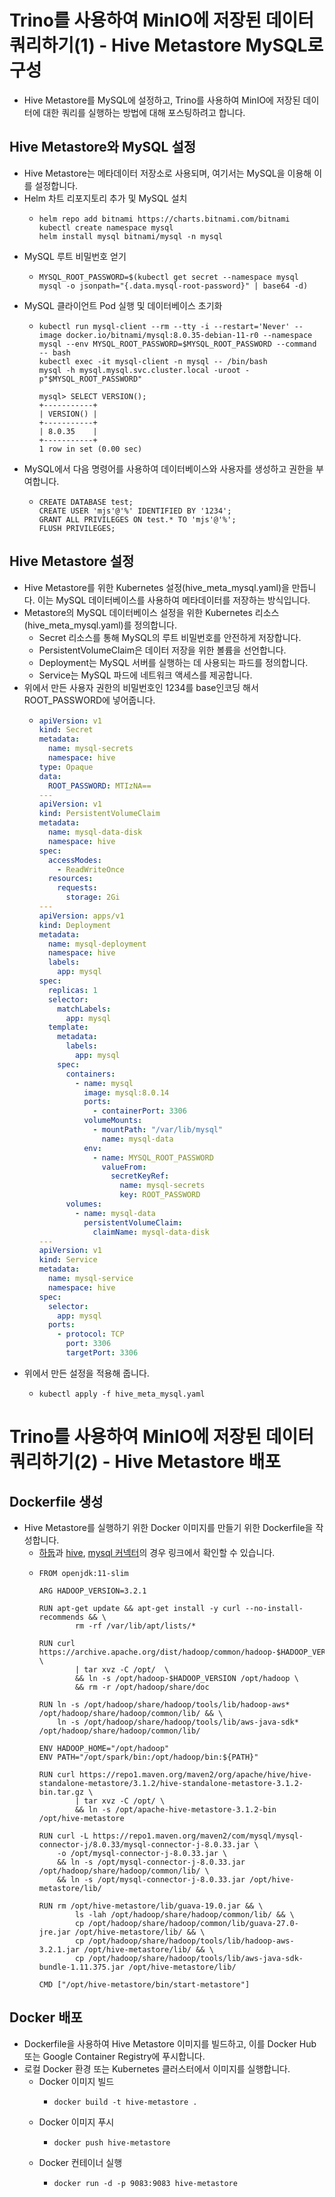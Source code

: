 # Trino를 사용하여 MinIO에 저장된 데이터 쿼리하기(1) - Hive Metastore MySQL로 구성
- Hive Metastore를 MySQL에 설정하고, Trino를 사용하여 MinIO에 저장된 데이터에 대한 쿼리를 실행하는 방법에 대해 포스팅하려고 합니다.

## Hive Metastore와 MySQL 설정
- Hive Metastore는 메타데이터 저장소로 사용되며, 여기서는 MySQL을 이용해 이를 설정합니다.
- Helm 차트 리포지토리 추가 및 MySQL 설치
  - ```shell
    helm repo add bitnami https://charts.bitnami.com/bitnami
    kubectl create namespace mysql
    helm install mysql bitnami/mysql -n mysql
    ```
- MySQL 루트 비밀번호 얻기
  - ```shell
    MYSQL_ROOT_PASSWORD=$(kubectl get secret --namespace mysql mysql -o jsonpath="{.data.mysql-root-password}" | base64 -d)
    ```
- MySQL 클라이언트 Pod 실행 및 데이터베이스 초기화
  - ```shell
    kubectl run mysql-client --rm --tty -i --restart='Never' --image docker.io/bitnami/mysql:8.0.35-debian-11-r0 --namespace mysql --env MYSQL_ROOT_PASSWORD=$MYSQL_ROOT_PASSWORD --command -- bash
    kubectl exec -it mysql-client -n mysql -- /bin/bash
    mysql -h mysql.mysql.svc.cluster.local -uroot -p"$MYSQL_ROOT_PASSWORD"

    mysql> SELECT VERSION();
    +-----------+
    | VERSION() |
    +-----------+
    | 8.0.35    |
    +-----------+
    1 row in set (0.00 sec)
    ```
- MySQL에서 다음 명령어를 사용하여 데이터베이스와 사용자를 생성하고 권한을 부여합니다.
  - ```shell
    CREATE DATABASE test;
    CREATE USER 'mjs'@'%' IDENTIFIED BY '1234';
    GRANT ALL PRIVILEGES ON test.* TO 'mjs'@'%';
    FLUSH PRIVILEGES;
    ```

## Hive Metastore 설정
- Hive Metastore를 위한 Kubernetes 설정(hive_meta_mysql.yaml)을 만듭니다. 이는 MySQL 데이터베이스를 사용하여 메타데이터를 저장하는 방식입니다.
- Metastore의 MySQL 데이터베이스 설정을 위한 Kubernetes 리소스(hive_meta_mysql.yaml)를 정의합니다.
  - Secret 리소스를 통해 MySQL의 루트 비밀번호를 안전하게 저장합니다.
  - PersistentVolumeClaim은 데이터 저장을 위한 볼륨을 선언합니다.
  - Deployment는 MySQL 서버를 실행하는 데 사용되는 파드를 정의합니다.
  - Service는 MySQL 파드에 네트워크 액세스를 제공합니다.
- 위에서 만든 사용자 권한의 비밀번호인 1234를 base인코딩 해서 ROOT_PASSWORD에 넣어줍니다.
  - ```yaml
    apiVersion: v1
    kind: Secret
    metadata:
      name: mysql-secrets
      namespace: hive
    type: Opaque
    data:
      ROOT_PASSWORD: MTIzNA==
    ---
    apiVersion: v1
    kind: PersistentVolumeClaim
    metadata:
      name: mysql-data-disk
      namespace: hive
    spec:
      accessModes:
        - ReadWriteOnce
      resources:
        requests:
          storage: 2Gi
    ---
    apiVersion: apps/v1
    kind: Deployment
    metadata:
      name: mysql-deployment
      namespace: hive
      labels:
        app: mysql
    spec:
      replicas: 1
      selector:
        matchLabels:
          app: mysql
      template:
        metadata:
          labels:
            app: mysql
        spec:
          containers:
            - name: mysql
              image: mysql:8.0.14
              ports:
                - containerPort: 3306
              volumeMounts:
                - mountPath: "/var/lib/mysql"
                  name: mysql-data
              env:
                - name: MYSQL_ROOT_PASSWORD
                  valueFrom:
                    secretKeyRef:
                      name: mysql-secrets
                      key: ROOT_PASSWORD
          volumes:
            - name: mysql-data
              persistentVolumeClaim:
                claimName: mysql-data-disk
    ---
    apiVersion: v1
    kind: Service
    metadata:
      name: mysql-service
      namespace: hive
    spec:
      selector:
        app: mysql
      ports:
        - protocol: TCP
          port: 3306
          targetPort: 3306
    ```
- 위에서 만든 설정을 적용해 줍니다.
  - ```shell
    kubectl apply -f hive_meta_mysql.yaml
    ```

# Trino를 사용하여 MinIO에 저장된 데이터 쿼리하기(2) - Hive Metastore 배포
## Dockerfile 생성
- Hive Metastore를 실행하기 위한 Docker 이미지를 만들기 위한 Dockerfile을 작성합니다.
  - [하둡](https://downloads.apache.org/hive/)과 [hive](https://hadoop.apache.org/releases.html), [mysql 커넥터](https://repo1.maven.org/maven2/com/mysql/mysql-connector-j/8.0.33/)의 경우 링크에서 확인할 수 있습니다.
  - ```Docker
    FROM openjdk:11-slim

    ARG HADOOP_VERSION=3.2.1

    RUN apt-get update && apt-get install -y curl --no-install-recommends && \
            rm -rf /var/lib/apt/lists/*

    RUN curl https://archive.apache.org/dist/hadoop/common/hadoop-$HADOOP_VERSION/hadoop-$HADOOP_VERSION.tar.gz \
            | tar xvz -C /opt/  \
            && ln -s /opt/hadoop-$HADOOP_VERSION /opt/hadoop \
            && rm -r /opt/hadoop/share/doc

    RUN ln -s /opt/hadoop/share/hadoop/tools/lib/hadoop-aws* /opt/hadoop/share/hadoop/common/lib/ && \
        ln -s /opt/hadoop/share/hadoop/tools/lib/aws-java-sdk* /opt/hadoop/share/hadoop/common/lib/

    ENV HADOOP_HOME="/opt/hadoop"
    ENV PATH="/opt/spark/bin:/opt/hadoop/bin:${PATH}"

    RUN curl https://repo1.maven.org/maven2/org/apache/hive/hive-standalone-metastore/3.1.2/hive-standalone-metastore-3.1.2-bin.tar.gz \
            | tar xvz -C /opt/ \
            && ln -s /opt/apache-hive-metastore-3.1.2-bin /opt/hive-metastore

    RUN curl -L https://repo1.maven.org/maven2/com/mysql/mysql-connector-j/8.0.33/mysql-connector-j-8.0.33.jar \
        -o /opt/mysql-connector-j-8.0.33.jar \
        && ln -s /opt/mysql-connector-j-8.0.33.jar /opt/hadoop/share/hadoop/common/lib/ \
        && ln -s /opt/mysql-connector-j-8.0.33.jar /opt/hive-metastore/lib/

    RUN rm /opt/hive-metastore/lib/guava-19.0.jar && \
            ls -lah /opt/hadoop/share/hadoop/common/lib/ && \
            cp /opt/hadoop/share/hadoop/common/lib/guava-27.0-jre.jar /opt/hive-metastore/lib/ && \
            cp /opt/hadoop/share/hadoop/tools/lib/hadoop-aws-3.2.1.jar /opt/hive-metastore/lib/ && \
            cp /opt/hadoop/share/hadoop/tools/lib/aws-java-sdk-bundle-1.11.375.jar /opt/hive-metastore/lib/

    CMD ["/opt/hive-metastore/bin/start-metastore"]
    ```

## Docker 배포
- Dockerfile을 사용하여 Hive Metastore 이미지를 빌드하고, 이를 Docker Hub 또는 Google Container Registry에 푸시합니다.
- 로컬 Docker 환경 또는 Kubernetes 클러스터에서 이미지를 실행합니다.
  - Docker 이미지 빌드
    - ```shell
      docker build -t hive-metastore .
      ```
  - Docker 이미지 푸시
    - ```shell
      docker push hive-metastore
      ```
  - Docker 컨테이너 실행
    - ```shell
      docker run -d -p 9083:9083 hive-metastore
      ```
